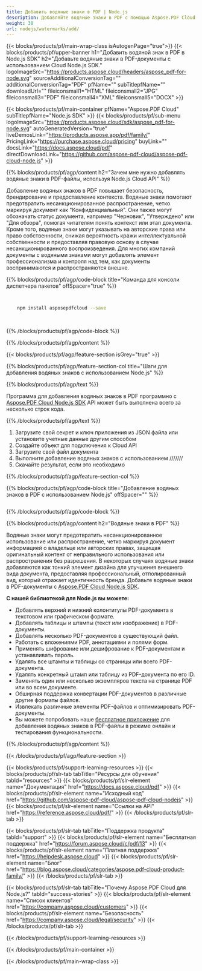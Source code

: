 ```yaml
---
title: Добавить водяные знаки в PDF | Node.js
description: Добавляйте водяные знаки в PDF с помощью Aspose.PDF Cloud SDK для Node.js. Поддержка текстовых и графических водяных знаков.
weight: 30
url: nodejs/watermarks/add/
---
```


{{< blocks/products/pf/main-wrap-class isAutogenPage="true">}}
{{< blocks/products/pf/upper-banner h1="Добавить водяной знак в PDF в Node.js SDK" h2="Добавьте водяные знаки в PDF-документы с использованием Cloud Node.js SDK." logoImageSrc="https://products.aspose.cloud/headers/aspose_pdf-for-node.svg" sourceAdditionalConversionTag="" additionalConversionTag="PDF" pfName="" subTitlepfName="" downloadUrl="" fileiconsmall1="HTML" fileiconsmall2="JPG" fileiconsmall3="PDF" fileiconsmall4="XML" fileiconsmall5="DOCX" >}}

{{< blocks/products/pf/main-container pfName="Aspose.PDF Cloud" subTitlepfName="Node.js SDK" >}}
{{< blocks/products/pf/sub-menu logoImageSrc="https://products.aspose.cloud/sdk/aspose_pdf-for-node.svg"
autoGeneratedVersion="true"
liveDemosLink="https://products.aspose.app/pdf/family/" PricingLink="https://purchase.aspose.cloud/pricing" buyLink="" docsLink="https://docs.aspose.cloud/pdf"  directDownloadLink="https://github.com/aspose-pdf-cloud/aspose-pdf-cloud-node.js" >}}

{{% blocks/products/pf/agp/content h2="Зачем мне нужно добавлять водяные знаки в PDF-файлы, используя Node.js Cloud API" %}}

Добавление водяных знаков в PDF повышает безопасность, брендирование и предоставление контекста. Водяные знаки помогают предотвратить несанкционированное распространение, четко маркируя документ как "Конфиденциальный". Они также могут обозначать статус документа, например "Черновик", "Утверждено" или "Для обзора", помогая читателям понять контекст или этап документа. Кроме того, водяные знаки могут указывать на авторские права или право собственности, снижая вероятность кражи интеллектуальной собственности и предоставляя правовую основу в случае несанкционированного воспроизведения. Для многих компаний документы с водяными знаками могут добавлять элемент профессионализма и контроля над тем, как документы воспринимаются и распространяются внешне.

{{% blocks/products/pf/agp/code-block title="Команда для консоли диспетчера пакетов" offSpacer="true" %}}

```bash

     
    npm install asposepdfcloud --save
     
     

```

{{% /blocks/products/pf/agp/code-block %}}

{{% /blocks/products/pf/agp/content %}}

{{< blocks/products/pf/agp/feature-section isGrey="true" >}}

{{% blocks/products/pf/agp/feature-section-col title="Шаги для добавления водяных знаков с использованием Node.js" %}}

{{% blocks/products/pf/agp/text %}}

Программа для добавления водяных знаков в PDF программно с
[Aspose.PDF Cloud Node.js SDK](https://products.aspose.cloud/pdf/nodejs/)
API может быть выполнена всего за несколько строк кода.

{{% /blocks/products/pf/agp/text %}}

1. Загрузите свой секрет и ключ приложения из JSON файла или установите учетные данные другим способом
1. Создайте объект для подключения к Cloud API
1. Загрузите свой файл документа
1. Выполните добавление водяных знаков с использованием ///////
1. Скачайте результат, если это необходимо

{{% /blocks/products/pf/agp/feature-section-col %}}


{{% blocks/products/pf/agp/code-block title="Добавление водяных знаков в PDF с использованием Node.js" offSpacer="" %}}

```js


```

{{% /blocks/products/pf/agp/code-block %}}

{{% blocks/products/pf/agp/content h2="Водяные знаки в PDF" %}}

Водяные знаки могут предотвратить несанкционированное использование или распространение, четко маркируя документ информацией о владельце или авторских правах, защищая оригинальный контент от неправильного использования или распространения без разрешения.
В некоторых случаях водяные знаки добавляются как тонкий элемент дизайна для улучшения внешнего вида документа, предоставляя профессиональный, отполированный вид, который отражает идентичность бренда.
Добавьте водяные знаки в PDF-документы с [Aspose.PDF Cloud Node.js SDK](https://products.aspose.cloud/pdf/nodejs/).

**С нашей библиотекой для Node.js вы можете:**

+ Добавлять верхний и нижний колонтитулы PDF-документа в текстовом или графическом формате.
+ Добавлять таблицы и штампы (текст или изображение) в PDF-документы.
+ Добавлять несколько PDF-документов в существующий файл.
+ Работать с вложениями PDF, аннотациями и полями форм.
+ Применять шифрование или дешифрование к PDF-документам и устанавливать пароль.
+ Удалять все штампы и таблицы со страницы или всего PDF-документа.
+ Удалять конкретный штамп или таблицу из PDF-документа по его ID.
+ Заменять один или несколько экземпляров текста на странице PDF или во всем документе.
+ Обширная поддержка конвертации PDF-документов в различные другие форматы файлов.
+ Извлекать различные элементы PDF-файлов и оптимизировать PDF-документы.
+ Вы можете попробовать наше [бесплатное приложение](https://products.aspose.app/pdf/watermark) для добавления водяных знаков в PDF-файлы в режиме онлайн и тестирования функциональности.

{{% /blocks/products/pf/agp/content %}}

{{< /blocks/products/pf/agp/feature-section >}}

{{< blocks/products/pf/support-learning-resources >}}
{{< blocks/products/pf/slr-tab tabTitle="Ресурсы для обучения" tabId="resources" >}}
{{< blocks/products/pf/slr-element name="Документация" href="https://docs.aspose.cloud/pdf" >}}
{{< blocks/products/pf/slr-element name="Исходный код" href="https://github.com/aspose-pdf-cloud/aspose-pdf-cloud-nodejs" >}}
{{< blocks/products/pf/slr-element name="Ссылки на API" href="https://reference.aspose.cloud/pdf/" >}}
{{< /blocks/products/pf/slr-tab >}}

{{< blocks/products/pf/slr-tab tabTitle="Поддержка продукта" tabId="support" >}}
{{< blocks/products/pf/slr-element name="Бесплатная поддержка" href="https://forum.aspose.cloud/c/pdf/13" >}}
{{< blocks/products/pf/slr-element name="Платная поддержка" href="https://helpdesk.aspose.cloud" >}}
{{< blocks/products/pf/slr-element name="Блог" href="https://blog.aspose.cloud/categories/aspose.pdf-cloud-product-family/" >}}
{{< /blocks/products/pf/slr-tab >}}

{{< blocks/products/pf/slr-tab tabTitle="Почему Aspose.PDF Cloud для Node.js?" tabId="success-stories" >}}
{{< blocks/products/pf/slr-element name="Список клиентов" href="https://company.aspose.cloud/customers" >}}
{{< blocks/products/pf/slr-element name="Безопасность" href="https://company.aspose.cloud/legal/security" >}}
{{< /blocks/products/pf/slr-tab >}}

{{< /blocks/products/pf/support-learning-resources >}}

<!-- aboutfile Ends -->

{{< /blocks/products/pf/main-container >}}

{{< /blocks/products/pf/main-wrap-class >}}



